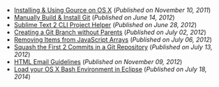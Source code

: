 * [Installing & Using Gource on OS X](installing-and-using-gource-on-osx/) (*Published on November 10, 2011*)
* [Manually Build & Install Git](build-and-install-git-from-source-on-osx-lion/) (*Published on June 14, 2012*)
* [Sublime Text 2 CLI Project Helper](st2-cli-project-helper-commands/) (*Published on June 28, 2012*)
* [Creating a Git Branch without Parents](creating-a-branch-with-no-parents-or-history/) (*Published on July 02, 2012*)
* [Removing Items from JavaScript Arrays](removing-items-from-js-arrays/) (*Published on July 06, 2012*)
* [Squash the First 2 Commits in a Git Repository](squash-the-first-2-commits-in-a-git-repository/) (*Published on July 13, 2012*)
* [HTML Email Guidelines](html-email-guidelines/) (*Published on November 09, 2012*)
* [Load your OS X Bash Environment in Eclipse](osx-env-vars-in-eclipse/) (*Published on July 18, 2014*)